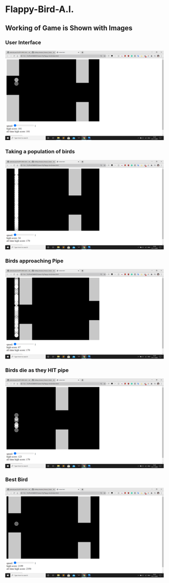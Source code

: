 # Flappy-Bird-A.I.

 ## Working of Game is Shown with Images
 ### User Interface
![](scr1.png)
 ### Taking a population of birds
![](scr2.png)
 ### Birds approaching Pipe 
![](scr3.png)
 ### Birds die as they HIT pipe
![](scr4.png)
 ### Best Bird
![](scr5.png)
